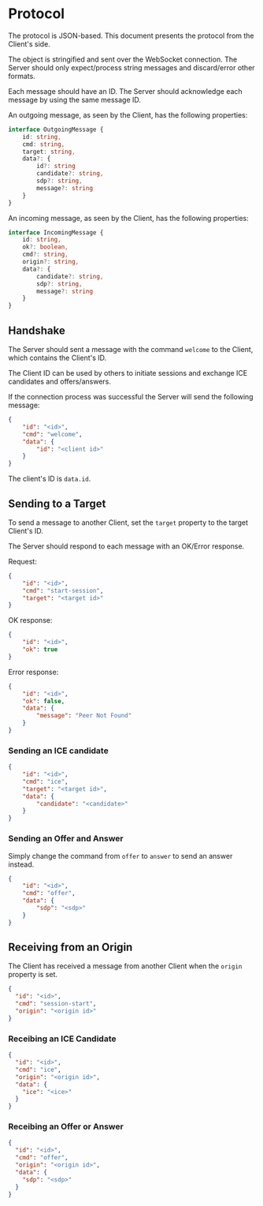 # Protocol

The protocol is JSON-based. This document presents
the protocol from the Client's side.

The object is stringified and sent over the WebSocket
connection. The Server should only expect/process string
messages and discard/error other formats.

Each message should have an ID. The Server should
acknowledge each message by using the same message ID.

An outgoing message, as seen by the Client, has the
following properties:

```ts
interface OutgoingMessage {
    id: string,
    cmd: string,
    target: string,
    data?: {
        id?: string
        candidate?: string,
        sdp?: string,
        message?: string
    }
}
```

An incoming message, as seen by the Client, has the
following properties:

```ts
interface IncomingMessage {
    id: string,
    ok?: boolean,
    cmd?: string,
    origin?: string,
    data?: {
        candidate?: string,
        sdp?: string,
        message?: string
    }
}
```

## Handshake

The Server should sent a message with the command
`welcome` to the Client, which contains the Client's
ID.

The Client ID can be used by others to initiate
sessions and exchange ICE candidates and offers/answers.

If the connection process was successful the Server
will send the following message:

```json
{
    "id": "<id>",
    "cmd": "welcome",
    "data": {
        "id": "<client id>"
    }
}
```

The client's ID is `data.id`.

## Sending to a Target

To send a message to another Client,
set the `target` property to the target
Client's ID.

The Server should respond to each message
with an OK/Error response.

Request:

```json
{
    "id": "<id>",
    "cmd": "start-session",
    "target": "<target id>"
}
```

OK response:

```json
{
    "id": "<id>",
    "ok": true
}
```

Error response:

```json
{
    "id": "<id>",
    "ok": false,
    "data": {
        "message": "Peer Not Found"
    }
}
```

### Sending an ICE candidate

```json
{
    "id": "<id>",
    "cmd": "ice",
    "target": "<target id>",
    "data": {
        "candidate": "<candidate>"
    }
}
```

### Sending an Offer and Answer

Simply change the command from `offer` to `answer` to
send an answer instead.

```json
{
    "id": "<id>",
    "cmd": "offer",
    "data": {
        "sdp": "<sdp>"
    }
}
```

## Receiving from an Origin

The Client has received a message from another Client
when the `origin` property is set.

```json
{
  "id": "<id>",
  "cmd": "session-start",
  "origin": "<origin id>"
}
```

### Receibing an ICE Candidate

```json
{
  "id": "<id>",
  "cmd": "ice",
  "origin": "<origin id>",
  "data": {
    "ice": "<ice>"
  }
}
```

### Receibing an Offer or Answer

```json
{
  "id": "<id>",
  "cmd": "offer",
  "origin": "<origin id>",
  "data": {
    "sdp": "<sdp>"
  }
}
```
